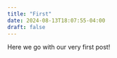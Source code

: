 ```yaml
---
title: "First"
date: 2024-08-13T18:07:55-04:00
draft: false
---
```

Here we go with our very first post!
